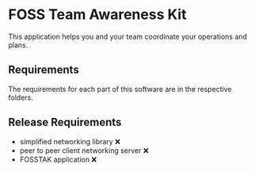 # FOSS Team Awareness Kit

This application helps you and your team coordinate your operations and plans.

## Requirements

The requirements for each part of this software are in the respective folders.

## Release Requirements
- simplified networking library ❌
- peer to peer client networking server ❌
- FOSSTAK application ❌
